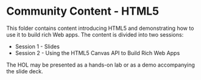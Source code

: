 # Community Content - HTML5

This folder contains content introducing HTML5 and demonstrating how to use it to build rich Web apps. The content is divided into two sessions:

- Session 1 - Slides
- Session 2 - Using the HTML5 Canvas API to Build Rich Web Apps

The HOL may be presented as a hands-on lab or as a demo accompanying the slide deck.